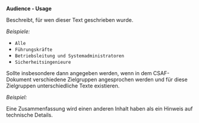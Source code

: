 **Audience - Usage**

Beschreibt, für wen dieser Text geschrieben wurde.

*Beispiele:*

* `Alle`
* `Führungskräfte`
* `Betriebsleitung und Systemadministratoren`
* `Sicherheitsingenieure`

Sollte insbesondere dann angegeben werden, wenn in dem CSAF-Dokument verschiedene Zielgruppen angesprochen werden und für diese Zielgruppen unterschiedliche Texte existieren.

*Beispiel:*

Eine Zusammenfassung wird einen anderen Inhalt haben als ein Hinweis auf technische Details.